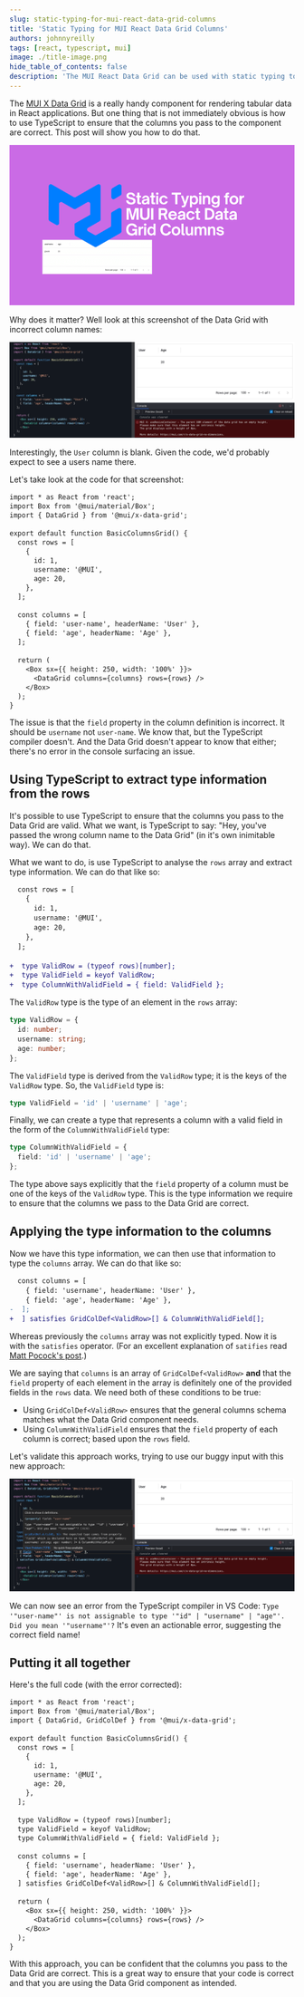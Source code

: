 ```yaml
---
slug: static-typing-for-mui-react-data-grid-columns
title: 'Static Typing for MUI React Data Grid Columns'
authors: johnnyreilly
tags: [react, typescript, mui]
image: ./title-image.png
hide_table_of_contents: false
description: 'The MUI React Data Grid can be used with static typing to ensure the columns you pass to the component are correct. This post will show you how to do that.'
---
```


The [MUI X Data Grid](https://mui.com/x/react-data-grid/) is a really handy component for rendering tabular data in React applications. But one thing that is not immediately obvious is how to use TypeScript to ensure that the columns you pass to the component are correct. This post will show you how to do that.

![title image reading "Static Typing for MUI React Data Grid Columns" with a TypeScript logo and MUI logos](title-image.png)

Why does it matter? Well look at this screenshot of the Data Grid with incorrect column names:

![screenshot of a grid with incorrect columns](screenshot-incorrect-columns.png)

<!--truncate-->

Interestingly, the `User` column is blank. Given the code, we'd probably expect to see a users name there.

Let's take look at the code for that screenshot:

```tsx
import * as React from 'react';
import Box from '@mui/material/Box';
import { DataGrid } from '@mui/x-data-grid';

export default function BasicColumnsGrid() {
  const rows = [
    {
      id: 1,
      username: '@MUI',
      age: 20,
    },
  ];

  const columns = [
    { field: 'user-name', headerName: 'User' },
    { field: 'age', headerName: 'Age' },
  ];

  return (
    <Box sx={{ height: 250, width: '100%' }}>
      <DataGrid columns={columns} rows={rows} />
    </Box>
  );
}
```

The issue is that the `field` property in the column definition is incorrect. It should be `username` not `user-name`. We know that, but the TypeScript compiler doesn't. And the Data Grid doesn't appear to know that either; there's no error in the console surfacing an issue.

## Using TypeScript to extract type information from the rows

It's possible to use TypeScript to ensure that the columns you pass to the Data Grid are valid. What we want, is TypeScript to say: "Hey, you've passed the wrong column name to the Data Grid" (in it's own inimitable way). We can do that.

What we want to do, is use TypeScript to analyse the `rows` array and extract type information. We can do that like so:

```diff
  const rows = [
    {
      id: 1,
      username: '@MUI',
      age: 20,
    },
  ];

+  type ValidRow = (typeof rows)[number];
+  type ValidField = keyof ValidRow;
+  type ColumnWithValidField = { field: ValidField };
```

The `ValidRow` type is the type of an element in the `rows` array:

```ts
type ValidRow = {
  id: number;
  username: string;
  age: number;
};
```

The `ValidField` type is derived from the `ValidRow` type; it is the keys of the `ValidRow` type. So, the `ValidField` type is:

```ts
type ValidField = 'id' | 'username' | 'age';
```

Finally, we can create a type that represents a column with a valid field in the form of the `ColumnWithValidField` type:

```ts
type ColumnWithValidField = {
  field: 'id' | 'username' | 'age';
};
```

The type above says explicitly that the `field` property of a column must be one of the keys of the `ValidRow` type. This is the type information we require to ensure that the columns we pass to the Data Grid are correct.

## Applying the type information to the columns

Now we have this type information, we can then use that information to type the `columns` array. We can do that like so:

```diff
  const columns = [
    { field: 'username', headerName: 'User' },
    { field: 'age', headerName: 'Age' },
-  ];
+  ] satisfies GridColDef<ValidRow>[] & ColumnWithValidField[];
```

Whereas previously the `columns` array was not explicitly typed. Now it is with the `satisfies` operator. (For an excellent explanation of `satifies` read [Matt Pocock's post](https://www.totaltypescript.com/clarifying-the-satisfies-operator).)

We are saying that `columns` is an array of `GridColDef<ValidRow>` **and** that the `field` property of each element in the array is definitely one of the provided fields in the `rows` data. We need both of these conditions to be true:

- Using `GridColDef<ValidRow>` ensures that the general columns schema matches what the Data Grid component needs.
- Using `ColumnWithValidField` ensures that the `field` property of each column is correct; based upon the `rows` field.

Let's validate this approach works, trying to use our buggy input with this new approach:

![screenshot of a grid with incorrect columns and TypeScript surfacing the issue](screenshot-incorrect-columns-with-helpful-error.png)

We can now see an error from the TypeScript compiler in VS Code: `Type '"user-name"' is not assignable to type '"id" | "username" | "age"'. Did you mean '"username"'?` It's even an actionable error, suggesting the correct field name!

## Putting it all together

Here's the full code (with the error corrected):

```tsx
import * as React from 'react';
import Box from '@mui/material/Box';
import { DataGrid, GridColDef } from '@mui/x-data-grid';

export default function BasicColumnsGrid() {
  const rows = [
    {
      id: 1,
      username: '@MUI',
      age: 20,
    },
  ];

  type ValidRow = (typeof rows)[number];
  type ValidField = keyof ValidRow;
  type ColumnWithValidField = { field: ValidField };

  const columns = [
    { field: 'username', headerName: 'User' },
    { field: 'age', headerName: 'Age' },
  ] satisfies GridColDef<ValidRow>[] & ColumnWithValidField[];

  return (
    <Box sx={{ height: 250, width: '100%' }}>
      <DataGrid columns={columns} rows={rows} />
    </Box>
  );
}
```

With this approach, you can be confident that the columns you pass to the Data Grid are correct. This is a great way to ensure that your code is correct and that you are using the Data Grid component as intended.

